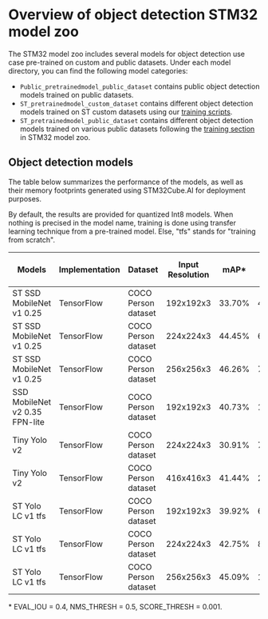 # Overview of object detection STM32 model zoo


The STM32 model zoo includes several models for object detection use case pre-trained on custom and public datasets.
Under each model directory, you can find the following model categories:

- `Public_pretrainedmodel_public_dataset` contains public object detection models trained on public datasets.
- `ST_pretrainedmodel_custom_dataset` contains different object detection models trained on ST custom datasets using our [training scripts](../src/training/README.md). 
- `ST_pretrainedmodel_public_dataset` contains different object detection models trained on various public datasets following the [training section](../src/training/README.md) in STM32 model zoo.





<a name="ic_models"></a>
## Object detection models

The table below summarizes the performance of the models, as well as their memory footprints generated using STM32Cube.AI for deployment purposes.

By default, the results are provided for quantized Int8 models.
When nothing is precised in the model name, training is done using transfer learning technique from a pre-trained model. Else, "tfs" stands for "training from scratch".


| Models                     | Implementation | Dataset    | Input Resolution | mAP*          | MACCs    (M) | Activation RAM (KiB) | Weights Flash (KiB) | STM32Cube.AI version  | Source
|---------------------------|----------------|------------|------------------|---------------|--------------|----------------------|----------------------|-----------------------|--------
| ST SSD MobileNet v1 0.25   | TensorFlow     | COCO Person dataset    | 192x192x3   | 33.70%                |   40.54        |   249.54            |   438.28        | 8.1.0                 |    [link](st_ssd_mobilenet_v1/ST_pretrainedmodel_public_dataset/coco_2017_person/st_ssd_mobilenet_v1_025_192/st_ssd_mobilenet_v1_025_192_int8.tflite)
| ST SSD MobileNet v1 0.25   | TensorFlow     | COCO Person dataset    | 224x224x3   | 44.45%                |   60.091       |   366.15             |   595.66        | 8.1.0                 |    [link](st_ssd_mobilenet_v1/ST_pretrainedmodel_public_dataset/coco_2017_person/st_ssd_mobilenet_v1_025_224/st_ssd_mobilenet_v1_025_224_int8.tflite)
| ST SSD MobileNet v1 0.25   | TensorFlow     | COCO Person dataset    | 256x256x3   | 46.26%                |   72.67        |   439.34             |   595.66        | 8.1.0                 |    [link](st_ssd_mobilenet_v1/ST_pretrainedmodel_public_dataset/coco_2017_person/st_ssd_mobilenet_v1_025_256/st_ssd_mobilenet_v1_025_256_int8.tflite)
| SSD MobileNet v2 0.35 FPN-lite | TensorFlow     | COCO Person dataset    | 192x192x3   | 40.73%                |   122.78        |   565.25            |   984.25        | 8.1.0                 |    [link](ssd_mobilenet_v2_fpnlite/ST_pretrainedmodel_public_dataset/coco_2017_person/ssd_mobilenet_v2_fpnlite_035_192/ssd_mobilenet_v2_fpnlite_035_192_int8.tflite)
| Tiny Yolo v2            | TensorFlow     | COCO Person dataset    | 224x224x3   | 30.91%                |   777.48        |   217.81             |   10775.98        | 8.1.0                 |    [link](tiny_yolo_v2/ST_pretrainedmodel_public_dataset/coco_2017_person/tiny_yolo_v2_224/tiny_yolo_v2_224_int8.tflite)
| Tiny Yolo v2            | TensorFlow     | COCO Person dataset    | 416x416x3   | 41.44%                |   2681.51        |   713.02             |   10775.98        | 8.1.0                 |    [link](tiny_yolo_v2/ST_pretrainedmodel_public_dataset/coco_2017_person/tiny_yolo_v2_416/tiny_yolo_v2_416_int8.tflite)
| ST Yolo LC v1 tfs   | TensorFlow     | COCO Person dataset    | 192x192x3   | 39.92%                |   61.9        |   157.44              |   276.73              | 7.3.0                 |    Coming soon
| ST Yolo LC v1 tfs   | TensorFlow     | COCO Person dataset    | 224x224x3   | 42.75%                |   84.25        |   210.69              |   276.73              | 7.3.0                 |    Coming soon
| ST Yolo LC v1 tfs   | TensorFlow     | COCO Person dataset    | 256x256x3   | 45.09%                |   110.05        |   271.94              |   276.73              | 7.3.0                 |    Coming soon
\* EVAL_IOU = 0.4, NMS_THRESH = 0.5, SCORE_THRESH = 0.001.
